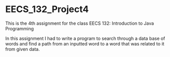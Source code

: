# EECS_132_Project4

This is the 4th assignment for the class EECS 132: Introduction to Java Programming

In this assignment I had to write a program to search through a data base of words and find a path from an inputted word to a word that was related to it from given data.
